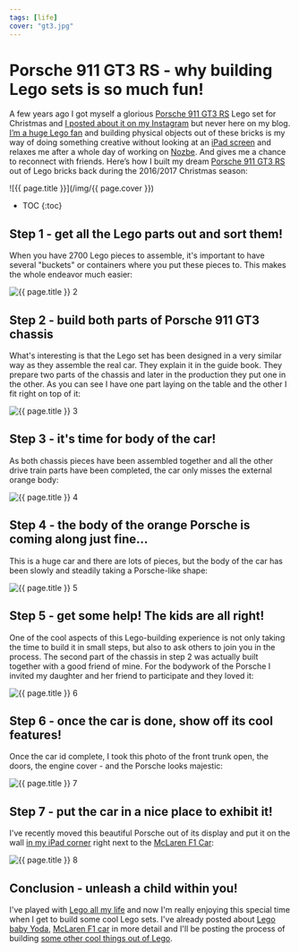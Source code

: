 ```yaml
---
tags: [life]
cover: "gt3.jpg"
---
```


# Porsche 911 GT3 RS - why building Lego sets is so much fun!

A few years ago I got myself a glorious [Porsche 911 GT3 RS][l] Lego set for Christmas and [I posted about it on my Instagram](https://www.instagram.com/p/BQBEBnpFxUr/?igshid=YmMyMTA2M2Y=) but never here on my blog. [I’m a huge Lego fan](/lego/) and building physical objects out of these bricks is my way of doing something creative without looking at an [iPad screen](/ipadonly) and relaxes me after a whole day of working on [Nozbe][n]. And gives me a chance to reconnect with friends. Here’s how I built my dream [Porsche 911 GT3 RS](https://en.wikipedia.org/wiki/Porsche_911_GT3) out of Lego bricks back during the 2016/2017 Christmas season:

<!--More-->

![{{ page.title }}](/img/{{ page.cover }})

* TOC
{:toc}

## Step 1 - get all the Lego parts out and sort them!

When you have 2700 Lego pieces to assemble, it's important to have several "buckets" or containers where you put these pieces to. This makes the whole endeavor much easier:

![{{ page.title }} 2](/img/gt3-2.jpg)

## Step 2 - build both parts of Porsche 911 GT3 chassis

What's interesting is that the Lego set has been designed in a very similar way as they assemble the real car. They explain it in the guide book. They prepare two parts of the chassis and later in the production they put one in the other. As you can see I have one part laying on the table and the other I fit right on top of it:

![{{ page.title }} 3](/img/gt3-3.jpg)

## Step 3 - it's time for body of the car!

As both chassis pieces have been assembled together and all the other drive train parts have been completed, the car only misses the external orange body:

![{{ page.title }} 4](/img/gt3-4.jpg)

## Step 4 - the body of the orange Porsche is coming along just fine…

This is a huge car and there are lots of pieces, but the body of the car has been slowly and steadily taking a Porsche-like shape:

![{{ page.title }} 5](/img/gt3-5.jpg)

## Step 5 - get some help! The kids are all right!

One of the cool aspects of this Lego-building experience is not only taking the time to build it in small steps, but also to ask others to join you in the process. The second part of the chassis in step 2 was actually built together with a good friend of mine. For the bodywork of the Porsche I invited my daughter and her friend to participate and they loved it:

![{{ page.title }} 6](/img/gt3-6.jpg)

## Step 6 - once the car is done, show off its cool features!

Once the car id complete, I took this photo of the front trunk open, the doors, the engine cover - and the Porsche looks majestic:

![{{ page.title }} 7](/img/gt3-7.jpg)

## Step 7 - put the car in a nice place to exhibit it!

I've recently moved this beautiful Porsche out of its display and put it on the wall [in my iPad corner](/ipad-corner/) right next to the [McLaren F1 Car](/mclaren/):

![{{ page.title }} 8](/img/gt3-8.jpg)

## Conclusion - unleash a child within you!

I've played with [Lego all my life](/podcast-8/) and now I'm really enjoying this special time when I get to build some cool Lego sets. I've already posted about [Lego baby Yoda](/yoda/), [McLaren F1 car](/mclaren) in more detail and I'll be posting the process of building [some other cool things out of Lego](/lego).


[l]: https://www.lego.com/en-us/product/porsche-911-gt3-rs-42056

[n]: https://michael.gratis/nozbe
[np]: https://michael.gratis/nozbepersonal